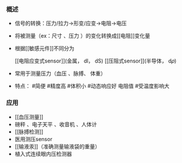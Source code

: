 ### 概述
- 信号的转换：压力/拉力->形变/应变->电阻->电压
- 将被测量（ex：尺寸 、压力 ）的变化转换成[[电阻]]变化量
- 根据[[敏感元件]]不同分为
	
	 [[电阻应变式sensor]](金属， dl， dS)
	 [[压阻式sensor]](半导体， d𝜌)
	 
- 常用于测量压力（血压 、脉搏、 体重）
- 特点： #简便  #精度高 #体积小 #动态响应好 电阻值 #受温度影响大

### 应用
- [[血压测量]]
- 磅秤 、电子天平 、收音机 、人体计
- [[脉搏检测]]
- 医用测压sensor
- [[输液汞]]（准确测量输液袋的重量）
- 植入式连续眼内压检测器
